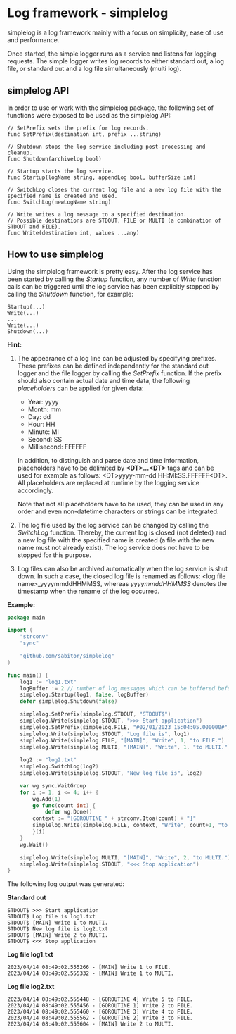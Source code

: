 # Log framework - simplelog
simplelog is a log framework mainly with a focus on simplicity, ease of use and performance.

Once started, the simple logger runs as a service and listens for logging requests.
The simple logger writes log records to either standard out, a log file, or standard out and a log file simultaneously (multi log).

## simplelog API
In order to use or work with the simplelog package, the following set of functions were exposed to be used as the simplelog API: 

```
// SetPrefix sets the prefix for log records.
func SetPrefix(destination int, prefix ...string)

// Shutdown stops the log service including post-processing and cleanup.
func Shutdown(archivelog bool)

// Startup starts the log service.
func Startup(logName string, appendLog bool, bufferSize int)

// SwitchLog closes the current log file and a new log file with the specified name is created and used.
func SwitchLog(newLogName string)

// Write writes a log message to a specified destination.
// Possible destinations are STDOUT, FILE or MULTI (a combination of STDOUT and FILE).
func Write(destination int, values ...any)
```

## How to use simplelog
Using the simplelog framework is pretty easy. After the log service has been started by calling the *Startup* function, any number of *Write* function calls can be triggered until the log service has been explicitly stopped by calling the *Shutdown* function, for example:

	Startup(...)
 	Write(...)
	...
 	Write(...)
  	Shutdown(...)

**Hint:** 
1) The appearance of a log line can be adjusted by specifying prefixes. These prefixes can be defined independently for the standard out logger and the file logger by calling the *SetPrefix* function. If the prefix should also contain actual date and time data, the following *placeholders* can be applied for given data:

	 - Year: yyyy
	 - Month: mm
	 - Day: dd
	 - Hour: HH
	 - Minute: MI
	 - Second: SS
	 - Millisecond: FFFFFF

	In addition, to distinguish and parse date and time information, placeholders have to be delimited by __\<DT\>...\<DT\>__ tags and can be used for example as follows: \<DT\>yyyy-mm-dd HH:MI:SS.FFFFFF\<DT\>. All placeholders are replaced at runtime by the logging service accordingly.

	Note that not all placeholders have to be used, they can be used in any order and even non-datetime characters or strings can be integrated.

2) The log file used by the log service can be changed by calling the *SwitchLog* function. Thereby, the current log is closed (not deleted) and a new log file with the specified name is created (a file with the new name must not already exist). The log service does not have to be stopped for this purpose.
3) Log files can also be archived automatically when the log service is shut down. In such a case, the closed log file is renamed as follows: \<log file name\>_yyyymmddHHMMSS, whereas *yyyymmddHHMMSS* denotes the timestamp when the rename of the log occurred.

**Example:** 
```go
package main

import (
	"strconv"
	"sync"

	"github.com/sabitor/simplelog"
)

func main() {
    log1 := "log1.txt"
    logBuffer := 2 // number of log messages which can be buffered before the log service blocks
    simplelog.Startup(log1, false, logBuffer)
    defer simplelog.Shutdown(false)

    simplelog.SetPrefix(simplelog.STDOUT, "STDOUT$")
    simplelog.Write(simplelog.STDOUT, ">>> Start application")
    simplelog.SetPrefix(simplelog.FILE, "#02/01/2023 15:04:05.000000#", "-")
    simplelog.Write(simplelog.STDOUT, "Log file is", log1)
    simplelog.Write(simplelog.FILE, "[MAIN]", "Write", 1, "to FILE.")
    simplelog.Write(simplelog.MULTI, "[MAIN]", "Write", 1, "to MULTI.")
    
    log2 := "log2.txt"
    simplelog.SwitchLog(log2)
    simplelog.Write(simplelog.STDOUT, "New log file is", log2)

    var wg sync.WaitGroup
    for i := 1; i <= 4; i++ {
        wg.Add(1)
        go func(count int) {
            defer wg.Done()
	    context := "[GOROUTINE " + strconv.Itoa(count) + "]"
	    simplelog.Write(simplelog.FILE, context, "Write", count+1, "to FILE.")
        }(i)
    }
    wg.Wait()

    simplelog.Write(simplelog.MULTI, "[MAIN]", "Write", 2, "to MULTI.")
    simplelog.Write(simplelog.STDOUT, "<<< Stop application")
}
```

The following log output was generated:

**Standard out**
```
STDOUT$ >>> Start application
STDOUT$ Log file is log1.txt
STDOUT$ [MAIN] Write 1 to MULTI.
STDOUT$ New log file is log2.txt
STDOUT$ [MAIN] Write 2 to MULTI.
STDOUT$ <<< Stop application
```
**Log file log1.txt**
```
2023/04/14 08:49:02.555266 - [MAIN] Write 1 to FILE.
2023/04/14 08:49:02.555332 - [MAIN] Write 1 to MULTI.
```
**Log file log2.txt**
```
2023/04/14 08:49:02.555448 - [GOROUTINE 4] Write 5 to FILE.
2023/04/14 08:49:02.555456 - [GOROUTINE 1] Write 2 to FILE.
2023/04/14 08:49:02.555460 - [GOROUTINE 3] Write 4 to FILE.
2023/04/14 08:49:02.555562 - [GOROUTINE 2] Write 3 to FILE.
2023/04/14 08:49:02.555604 - [MAIN] Write 2 to MULTI.
```



